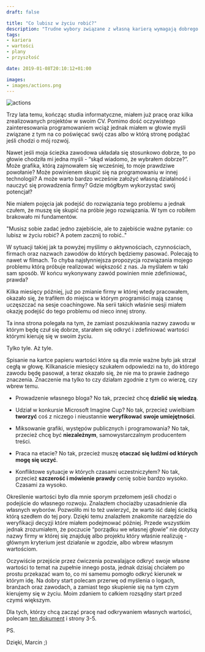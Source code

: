 ```yaml
---
draft: false

title: "Co lubisz w życiu robić?"
description: "Trudne wybory związane z własną karierą wymagają dobrego narzędzia do podejmowania decyzji. Ja jedno z takich narzędzi znalazłem."
tags: 
- kariera
- wartości
- plany
- przyszłość

date: 2019-01-08T20:10:12+01:00

images:
- images/actions.png
---
```


![actions](/images/actions.png)

Trzy lata temu, kończąc studia informatyczne, miałem już pracę oraz kilka zrealizowanych projektów w swoim CV. Pomimo dość oczywistego zainteresowania programowaniem wciąż jednak miałem w głowie myśli związane z tym na co poświęcać swój czas albo w którą stronę podążać jeśli chodzi o mój rozwój. 

Nawet jeśli moja ścieżka zawodowa układała się stosunkowo dobrze, to po głowie chodziła mi jedna myśli - “skąd wiadomo, że wybrałem dobrze?”. Może grafika, którą zajmowałem się wcześniej, to moje prawdziwe powołanie? Może powinienem skupić się na programowaniu w innej technologii? A może warto bardzo wcześnie założyć własną działalność i nauczyć się prowadzenia firmy? Gdzie mógłbym wykorzystać swój potencjał?

Nie miałem pojęcia jak podejść do rozwiązania tego problemu a jednak czułem, że muszę się skupić na próbie jego rozwiązania. W tym co robiłem brakowało mi fundamentów.

"Musisz sobie zadać jedno zajebiście, ale to zajebiście ważne pytanie: co lubisz w życiu robić? A potem zacznij to robić.."

W sytuacji takiej jak ta powyżej myślimy o aktywnościach, czynnościach, firmach oraz nazwach zawodów do których będziemy pasować. Polecają to nawet w filmach. To chyba najsłynniejsza propozycja rozwiązania mojego problemu którą próbuje realizować większość z nas. Ja myślałem w taki sam sposób. W końcu wykonywany zawód powinien mnie zdefiniować, prawda?

Kilka miesięcy później, już po zmianie firmy w której wtedy pracowałem, okazało się, że trafiłem do miejsca w którym programiści mają szansę uczęszczać na sesje coachingowe. Na serii takich właśnie sesji miałem okazję podejść do tego problemu od nieco innej strony.

Ta inna strona polegała na tym, że zamiast poszukiwania nazwy zawodu w którym będę czuł się dobrze, starałem się odkryć i zdefiniować wartości którymi kieruję się w swoim życiu. 

Tylko tyle. Aż tyle.

Spisanie na kartce papieru wartości które są dla mnie ważne było jak strzał cegłą w głowę. Kilkanaście miesięcy szukałem odpowiedzi na to, do którego zawodu będę pasował, a teraz okazało się, że nie ma to prawie żadnego znaczenia. Znaczenie ma tylko to czy działam zgodnie z tym co wierzę, czy wbrew temu.

* Prowadzenie własnego bloga? No tak, przecież chcę **dzielić się wiedzą**.

* Udział w konkursie Microsoft Imagine Cup? No tak, przecież uwielbiam **tworzyć** coś z niczego i nieustannie **weryfikować swoje umiejętności**.

* Miksowanie grafiki, występów publicznych i programowania? No tak, przecież chcę być **niezależnym**, samowystarczalnym producentem treści. 

* Praca na etacie? No tak, przecież muszę **otaczać się ludźmi od których mogę się uczyć**.

* Konfliktowe sytuacje w których czasami uczestniczyłem? No tak, przecież **szczerość i mówienie prawdy** cenię sobie bardzo wysoko. Czasami za wysoko.


Określenie wartości było dla mnie sporym przełomem jeśli chodzi o podejście do własnego rozwoju. Znalazłem chociażby uzasadnienie dla własnych wyborów. Pozwoliło mi to też uwierzyć, że warto iść dalej ścieżką którą szedłem do tej pory. Dzięki temu znalazłem znakomite narzędzie do weryfikacji decyzji które miałem podejmować później. Przede wszystkim jednak zrozumiałem, że poczucie “porządku we własnej głowie” nie dotyczy nazwy firmy w której się znajduję albo projektu który właśnie realizuję - głównym kryterium jest działanie w zgodzie, albo wbrew własnym wartościom.

Oczywiście przejście przez ćwiczenia pozwalające odkryć swoje własne wartości to temat na zupełnie innego posta, jednak dzisiaj chciałem po prostu przekazać wam to, co mi samemu pomogło odkryć kierunek w którym idę. Na dobry start polecam przerwę od myślenia o logach, branżach oraz zawodach, a zamiast tego skupienie się na tym czym kierujemy się w życiu. Moim zdaniem to całkiem rozsądny start przed czymś większym.

Dla tych, którzy chcą zacząć pracę nad odkrywaniem własnych wartości, polecam [ten dokument](http://thehappinesstrap.com/wp-content/uploads/2017/06/complete_worksheets_for_The_Confidence_Gap.pdf) i strony 3-5.

PS.

Dzięki, Marcin ;)

